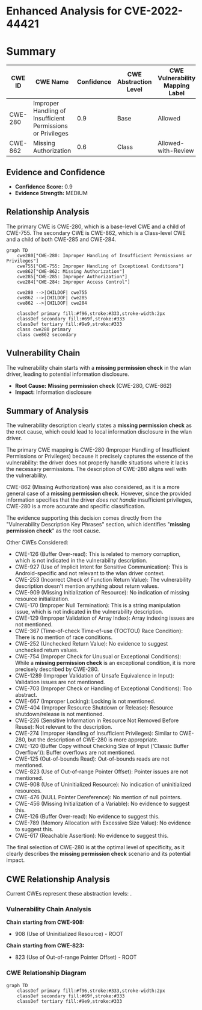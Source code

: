 # Enhanced Analysis for CVE-2022-44421

# Summary
| CWE ID | CWE Name | Confidence | CWE Abstraction Level | CWE Vulnerability Mapping Label | CWE-Vulnerability Mapping Notes |
|---|---|---|---|---|---|
| CWE-280 | Improper Handling of Insufficient Permissions or Privileges  | 0.9 | Base | Allowed | Primary CWE |
| CWE-862 | Missing Authorization | 0.6 | Class | Allowed-with-Review | Secondary Candidate |

## Evidence and Confidence

*   **Confidence Score:** 0.9
*   **Evidence Strength:** MEDIUM

## Relationship Analysis
The primary CWE is CWE-280, which is a base-level CWE and a child of CWE-755. The secondary CWE is CWE-862, which is a Class-level CWE and a child of both CWE-285 and CWE-284.

```mermaid
graph TD
    cwe280["CWE-280: Improper Handling of Insufficient Permissions or Privileges"]
    cwe755["CWE-755: Improper Handling of Exceptional Conditions"]
    cwe862["CWE-862: Missing Authorization"]
    cwe285["CWE-285: Improper Authorization"]
    cwe284["CWE-284: Improper Access Control"]

    cwe280 -->|CHILDOF| cwe755
    cwe862 -->|CHILDOF| cwe285
    cwe862 -->|CHILDOF| cwe284

    classDef primary fill:#f96,stroke:#333,stroke-width:2px
    classDef secondary fill:#69f,stroke:#333
    classDef tertiary fill:#9e9,stroke:#333
    class cwe280 primary
    class cwe862 secondary
```

## Vulnerability Chain
The vulnerability chain starts with a **missing permission check** in the wlan driver, leading to potential information disclosure.
  - **Root Cause:** **Missing permission check** (CWE-280, CWE-862)
  - **Impact:** Information disclosure

## Summary of Analysis
The vulnerability description clearly states a **missing permission check** as the root cause, which could lead to local information disclosure in the wlan driver.

The primary CWE mapping is CWE-280 (Improper Handling of Insufficient Permissions or Privileges) because it precisely captures the essence of the vulnerability: the driver does not properly handle situations where it lacks the necessary permissions. The description of CWE-280 aligns well with the vulnerability.

CWE-862 (Missing Authorization) was also considered, as it is a more general case of a **missing permission check**. However, since the provided information specifies that the driver *does not handle* insufficient privileges, CWE-280 is a more accurate and specific classification.

The evidence supporting this decision comes directly from the "Vulnerability Description Key Phrases" section, which identifies "**missing permission check**" as the root cause.

Other CWEs Considered:
*   CWE-126 (Buffer Over-read): This is related to memory corruption, which is not indicated in the vulnerability description.
*   CWE-927 (Use of Implicit Intent for Sensitive Communication): This is Android-specific and not relevant to the wlan driver context.
*   CWE-253 (Incorrect Check of Function Return Value): The vulnerability description doesn't mention anything about return values.
*   CWE-909 (Missing Initialization of Resource): No indication of missing resource initialization.
*   CWE-170 (Improper Null Termination): This is a string manipulation issue, which is not indicated in the vulnerability description.
*   CWE-129 (Improper Validation of Array Index): Array indexing issues are not mentioned.
*   CWE-367 (Time-of-check Time-of-use (TOCTOU) Race Condition): There is no mention of race conditions.
*   CWE-252 (Unchecked Return Value): No evidence to suggest unchecked return values.
*   CWE-754 (Improper Check for Unusual or Exceptional Conditions): While a **missing permission check** is an exceptional condition, it is more precisely described by CWE-280.
*   CWE-1289 (Improper Validation of Unsafe Equivalence in Input): Validation issues are not mentioned.
*   CWE-703 (Improper Check or Handling of Exceptional Conditions): Too abstract.
*   CWE-667 (Improper Locking): Locking is not mentioned.
*   CWE-404 (Improper Resource Shutdown or Release): Resource shutdown/release is not mentioned.
*   CWE-226 (Sensitive Information in Resource Not Removed Before Reuse): Not relevant to the description.
*   CWE-274 (Improper Handling of Insufficient Privileges): Similar to CWE-280, but the description of CWE-280 is more appropriate.
*   CWE-120 (Buffer Copy without Checking Size of Input ('Classic Buffer Overflow')): Buffer overflows are not mentioned.
*   CWE-125 (Out-of-bounds Read): Out-of-bounds reads are not mentioned.
*   CWE-823 (Use of Out-of-range Pointer Offset): Pointer issues are not mentioned.
*   CWE-908 (Use of Uninitialized Resource): No indication of uninitialized resources.
*   CWE-476 (NULL Pointer Dereference): No mention of null pointers.
*   CWE-456 (Missing Initialization of a Variable): No evidence to suggest this.
*   CWE-126 (Buffer Over-read): No evidence to suggest this.
*   CWE-789 (Memory Allocation with Excessive Size Value): No evidence to suggest this.
*   CWE-617 (Reachable Assertion): No evidence to suggest this.

The final selection of CWE-280 is at the optimal level of specificity, as it clearly describes the **missing permission check** scenario and its potential impact.


## CWE Relationship Analysis

Current CWEs represent these abstraction levels: .


### Vulnerability Chain Analysis

**Chain starting from CWE-908:**
- 908 (Use of Uninitialized Resource) - ROOT


**Chain starting from CWE-823:**
- 823 (Use of Out-of-range Pointer Offset) - ROOT



### CWE Relationship Diagram

```mermaid
graph TD
    classDef primary fill:#f96,stroke:#333,stroke-width:2px
    classDef secondary fill:#69f,stroke:#333
    classDef tertiary fill:#9e9,stroke:#333
```